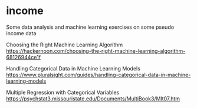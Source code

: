 # income
Some data analysis and machine learning exercises on some pseudo income data

Choosing the Right Machine Learning Algorithm
https://hackernoon.com/choosing-the-right-machine-learning-algorithm-68126944ce1f

Handling Categorical Data in Machine Learning Models
https://www.pluralsight.com/guides/handling-categorical-data-in-machine-learning-models

Multiple Regression with Categorical Variables
https://psychstat3.missouristate.edu/Documents/MultiBook3/Mlt07.htm



